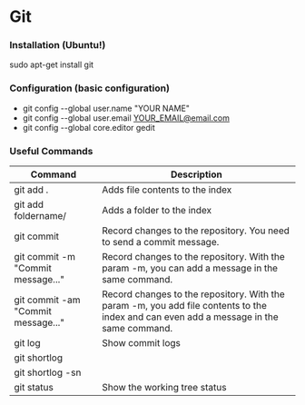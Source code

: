 # Git 

### Installation (Ubuntu!)
sudo apt-get install git 

### Configuration (basic configuration)
- git config --global user.name "YOUR NAME"
- git config --global user.email YOUR_EMAIL@email.com
- git config --global core.editor gedit

### Useful Commands

| Command | Description |
| ------ | ------  |
| git add . | Adds file contents to the index |
| git add foldername/ | Adds a folder to the index |
| git commit | Record changes to the repository. You need to send a commit message. |
| git commit -m "Commit message..." | Record changes to the repository. With the param -m, you can add a message in the same command. |
| git commit -am "Commit message..."| Record changes to the repository. With the param -m, you add file contents to the index and can even add a message in the same command. |
| git log | Show commit logs  |
| git shortlog |   |
| git shortlog -sn |  |
| git status | Show the working tree status |  
